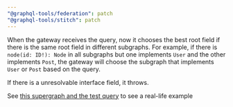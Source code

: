 ```yaml
---
"@graphql-tools/federation": patch
"@graphql-tools/stitch": patch
---
```


When the gateway receives the query, now it chooses the best root field if there is the same root field in different subgraphs.
For example, if there is `node(id: ID!): Node` in all subgraphs but one implements `User` and the other implements `Post`, the gateway will choose the subgraph that implements `User` or `Post` based on the query.

If there is a unresolvable interface field, it throws.

See [this supergraph and the test query](https://github.com/ardatan/graphql-tools/tree/master/packages/federation/test/fixtures/federation-compatibility/corrupted-supergraph-node-id) to see a real-life example
